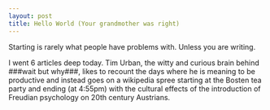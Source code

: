 ```yaml
---
layout: post
title: Hello World (Your grandmother was right)
---
```


Starting is rarely what people have problems with. Unless you are writing. 

I went 6 articles deep today. Tim Urban, the witty and curious brain behind ###wait but why###, likes to recount the days where he is meaning to be productive and instead goes on a wikipedia spree starting at the Bosten tea party and ending (at 4:55pm) with the cultural effects of the introduction of Freudian psychology on 20th century Austrians.  
